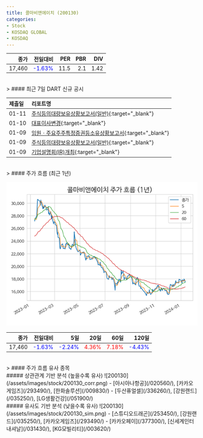 ```yaml
---
title: 콜마비앤에이치 (200130)
categories:
- Stock
- KOSDAQ GLOBAL
- KOSDAQ
---
```


|종가|전일대비|PER|PBR|DIV|
|---:|-------:|--:|--:|--:|
|17,460|<span style="color: blue">-1.63%</span>|11.5|2.1|1.42|

<!-- more -->

<br>
> #### 최근 7일 DART 신규 공시

<br>

|제출일|리포트명|
|:-----|:-------|
|01-11|[주식등의대량보유상황보고서(일반)](https://dart.fss.or.kr/dsaf001/main.do?rcpNo=20240111000422){:target="_blank"}|
|01-10|[대표이사변경](https://dart.fss.or.kr/dsaf001/main.do?rcpNo=20240110900578){:target="_blank"}|
|01-09|[임원ㆍ주요주주특정증권등소유상황보고서](https://dart.fss.or.kr/dsaf001/main.do?rcpNo=20240109000312){:target="_blank"}|
|01-09|[주식등의대량보유상황보고서(일반)](https://dart.fss.or.kr/dsaf001/main.do?rcpNo=20240109000295){:target="_blank"}|
|01-09|[기업설명회(IR)개최](https://dart.fss.or.kr/dsaf001/main.do?rcpNo=20240109900072){:target="_blank"}|

<br>
> #### 주가 흐름 (최근 1년)

![200130](/assets/images/stock/200130.png)

|종가|전일대비|5일|20일|60일|120일|
|---:|-------:|--:|---:|---:|----:|
|17,460|<span style="color: blue">-1.63%</span>|<span style="color: blue">-2.24%</span>|<span style="color: red">4.36%</span>|<span style="color: red">7.18%</span>|<span style="color: blue">-4.43%</span>|

<br>
> #### 주가 흐름 유사 종목
<br>
##### 상관관계 기반 분석 (높을수록 유사)
![200130](/assets/images/stock/200130_corr.png)
- [아시아나항공](/020560/), [카카오게임즈](/293490/), [한화솔루션](/009830/)
- [두산퓨얼셀](/336260/), [강원랜드](/035250/), [LG생활건강](/051900/)

<br>
##### 유사도 기반 분석 (낮을수록 유사)
![200130](/assets/images/stock/200130_sim.png)
- [스튜디오드래곤](/253450/), [강원랜드](/035250/), [카카오게임즈](/293490/)
- [카카오페이](/377300/), [신세계인터내셔날](/031430/), [KG모빌리티](/003620/)